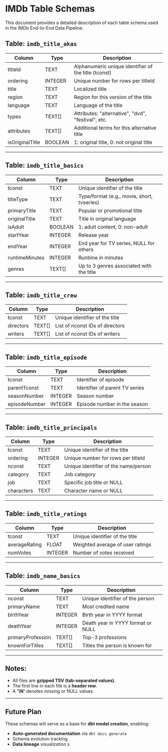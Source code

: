 # IMDb Table Schemas

This document provides a detailed description of each table schema used in the IMDb End-to-End Data Pipeline.

## Table: `imdb_title_akas`
| Column            | Type    | Description                                                                 |
|-------------------|---------|-----------------------------------------------------------------------------|
| titleId           | TEXT    | Alphanumeric unique identifier of the title (tconst)                       |
| ordering          | INTEGER | Unique number for rows per titleId                                         |
| title             | TEXT    | Localized title                                                            |
| region            | TEXT    | Region for this version of the title                                       |
| language          | TEXT    | Language of the title                                                      |
| types             | TEXT[]  | Attributes: "alternative", "dvd", "festival", etc.                        |
| attributes        | TEXT[]  | Additional terms for this alternative title                                |
| isOriginalTitle   | BOOLEAN | 1: original title, 0: not original title                                   |

---

## Table: `imdb_title_basics`
| Column           | Type    | Description                                                                 |
|------------------|---------|-----------------------------------------------------------------------------|
| tconst           | TEXT    | Unique identifier of the title                                             |
| titleType        | TEXT    | Type/format (e.g., movie, short, tvseries)                                  |
| primaryTitle     | TEXT    | Popular or promotional title                                               |
| originalTitle    | TEXT    | Title in original language                                                 |
| isAdult          | BOOLEAN | 1: adult content, 0: non-adult                                             |
| startYear        | INTEGER | Release year                                                               |
| endYear          | INTEGER | End year for TV series, NULL for others                                    |
| runtimeMinutes   | INTEGER | Runtime in minutes                                                         |
| genres           | TEXT[]  | Up to 3 genres associated with the title                                   |

---

## Table: `imdb_title_crew`
| Column    | Type    | Description                                         |
|-----------|---------|-----------------------------------------------------|
| tconst    | TEXT    | Unique identifier of the title                     |
| directors | TEXT[]  | List of nconst IDs of directors                    |
| writers   | TEXT[]  | List of nconst IDs of writers                      |

---

## Table: `imdb_title_episode`
| Column        | Type    | Description                                     |
|---------------|---------|-------------------------------------------------|
| tconst        | TEXT    | Identifier of episode                          |
| parentTconst  | TEXT    | Identifier of parent TV series                 |
| seasonNumber  | INTEGER | Season number                                   |
| episodeNumber | INTEGER | Episode number in the season                   |

---

## Table: `imdb_title_principals`
| Column    | Type    | Description                                         |
|-----------|---------|-----------------------------------------------------|
| tconst    | TEXT    | Unique identifier of the title                    |
| ordering  | INTEGER | Unique number for rows per titleId               |
| nconst    | TEXT    | Unique identifier of the name/person             |
| category  | TEXT    | Job category                                      |
| job       | TEXT    | Specific job title or NULL                       |
| characters| TEXT    | Character name or NULL                           |

---

## Table: `imdb_title_ratings`
| Column        | Type    | Description                                      |
|---------------|---------|--------------------------------------------------|
| tconst        | TEXT    | Unique identifier of the title                  |
| averageRating | FLOAT   | Weighted average of user ratings                |
| numVotes      | INTEGER | Number of votes received                        |

---

## Table: `imdb_name_basics`
| Column            | Type    | Description                                      |
|-------------------|---------|--------------------------------------------------|
| nconst            | TEXT    | Unique identifier of the person                 |
| primaryName       | TEXT    | Most credited name                              |
| birthYear         | INTEGER | Birth year in YYYY format                       |
| deathYear         | INTEGER | Death year in YYYY format or NULL              |
| primaryProfession | TEXT[]  | Top-3 professions                               |
| knownForTitles    | TEXT[]  | Titles the person is known for                 |

---

## Notes:
- All files are **gzipped TSV (tab-separated values)**.
- The first line in each file is a **header row**.
- A **'\N'** denotes missing or NULL values.

---

## Future Plan
These schemas will serve as a base for **dbt model creation**, enabling:
- **Auto-generated documentation** via `dbt docs generate`
- Schema evolution tracking
- **Data lineage** visualization
s
